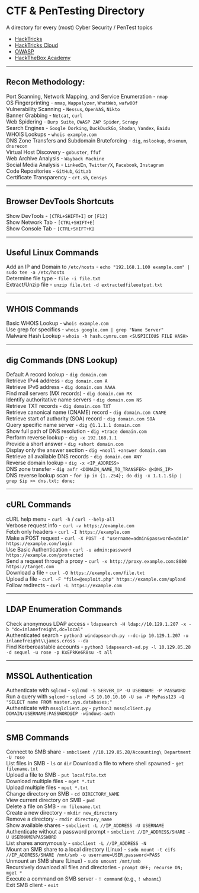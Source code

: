 # CTF & PenTesting Directory  
A directory for every (most) Cyber Security / PenTest topics  
- [HackTricks](https://book.hacktricks.wiki/en/index.html)  
- [HackTricks Cloud](https://cloud.hacktricks.wiki/en/index.html)  
- [OWASP](https://owasp.org/www-project-web-security-testing-guide/v42/)  
- [HackTheBox Academy](https://academy.hackthebox.com)  

---

## **Recon Methodology:**  
Port Scanning, Network Mapping, and Service Enumeration - `nmap`  
OS Fingerprinting - `nmap`, `Wappalyzer`, `WhatWeb`, `wafw00f`  
Vulnerability Scanning - `Nessus`, `OpenVAS`, `Nikto`  
Banner Grabbing - `Netcat`, `curl`  
Web Spidering - `Burp Suite`, `OWASP ZAP Spider`, `Scrapy`  
Search Engines - `Google Dorking`, `DuckDuckGo`, `Shodan`, `Yandex`, `Baidu`  
WHOIS Lookups - `whois example.com`  
DNS Zone Transfers and Subdomain Bruteforcing - `dig`, `nslookup`, `dnsenum`, `dnsrecon`  
Virtual Host Discovery - `gobuster`, `ffuf`  
Web Archive Analysis - `Wayback Machine`  
Social Media Analysis - `LinkedIn`, `Twitter/X`, `Facebook`, `Instagram`  
Code Repositories - `GitHub`, `GitLab`  
Certificate Transparency - `crt.sh`, `Censys`  

---

## **Browser DevTools Shortcuts**  
Show DevTools - `[CTRL+SHIFT+I]` or `[F12]`  
Show Network Tab - `[CTRL+SHIFT+E]`  
Show Console Tab - `[CTRL+SHIFT+K]`  

---

## **Useful Linux Commands**  
Add an IP and Domain to `/etc/hosts` - `echo "192.168.1.100 example.com" | sudo tee -a /etc/hosts`  
Determine file type - `file -i file.txt`  
Extract/Unzip file - `unzip file.txt -d extractedfileoutput.txt`  

---

## **WHOIS Commands**  
Basic WHOIS Lookup - `whois example.com`  
Use grep for specifics - `whois google.com | grep "Name Server"`  
Malware Hash Lookup - `whois -h hash.cymru.com <SUSPICIOUS FILE HASH>`  

---

## **dig Commands (DNS Lookup)**  
Default A record lookup - `dig domain.com`  
Retrieve IPv4 address - `dig domain.com A`  
Retrieve IPv6 address - `dig domain.com AAAA`  
Find mail servers (MX records) - `dig domain.com MX`  
Identify authoritative name servers - `dig domain.com NS`  
Retrieve TXT records - `dig domain.com TXT`  
Retrieve canonical name (CNAME) record - `dig domain.com CNAME`  
Retrieve start of authority (SOA) record - `dig domain.com SOA`  
Query specific name server - `dig @1.1.1.1 domain.com`  
Show full path of DNS resolution - `dig +trace domain.com`  
Perform reverse lookup - `dig -x 192.168.1.1`  
Provide a short answer - `dig +short domain.com`  
Display only the answer section - `dig +noall +answer domain.com`  
Retrieve all available DNS records - `dig domain.com ANY`  
Reverse domain lookup - `dig -x <IP_ADDRESS>`  
DNS zone transfer - `dig axfr <DOMAIN_NAME_TO_TRANSFER> @<DNS_IP>`  
DNS reverse lookup scan - `for ip in {1..254}; do dig -x 1.1.1.$ip | grep $ip >> dns.txt; done;`  

---

## **cURL Commands**  
cURL help menu - `curl -h` / `curl --help-all`  
Verbose request info - `curl -v https://example.com`  
Fetch only headers - `curl -I https://example.com`  
Make a POST request - `curl -X POST -d "username=admin&password=admin" https://example.com/login`  
Use Basic Authentication - `curl -u admin:password https://example.com/protected`  
Send a request through a proxy - `curl -x http://proxy.example.com:8080 https://target.com`  
Download a file - `curl -O https://example.com/file.txt`  
Upload a file - `curl -F "file=@exploit.php" https://example.com/upload`  
Follow redirects - `curl -L https://example.com`  

---

## **LDAP Enumeration Commands**  
Check anonymous LDAP access - `ldapsearch -H ldap://10.129.1.207 -x -b "dc=inlanefreight,dc=local"`  
Authenticated search - `python3 windapsearch.py --dc-ip 10.129.1.207 -u inlanefreight\\james.cross --da`  
Find Kerberoastable accounts - `python3 ldapsearch-ad.py -l 10.129.85.28 -d sequel -u rose -p KxEPkKe6R8su -t all`  

---

## **MSSQL Authentication**  
Authenticate with `sqlcmd` - `sqlcmd -S SERVER_IP -U USERNAME -P PASSWORD`  
Run a query with `sqlcmd` - `sqlcmd -S 10.10.10.10 -U sa -P MyPass123 -Q "SELECT name FROM master.sys.databases;"`  
Authenticate with `mssqlclient.py` - `python3 mssqlclient.py DOMAIN/USERNAME:PASSWORD@IP -windows-auth`  

---

## **SMB Commands**  
Connect to SMB share - `smbclient //10.129.85.28/Accounting\ Department -U rose`  
List files in SMB - `ls` or `dir` 
Download a file to where shell spawned - `get filename.txt`  
Upload a file to SMB - `put localfile.txt`  
Download multiple files - `mget *.txt`  
Upload multiple files - `mput *.txt`  
Change directory on SMB - `cd DIRECTORY_NAME`  
View current directory on SMB - `pwd`  
Delete a file on SMB - `rm filename.txt`  
Create a new directory - `mkdir new_directory`  
Remove a directory - `rmdir directory_name`  
Show available shares - `smbclient -L //IP_ADDRESS -U USERNAME`  
Authenticate without a password prompt - `smbclient //IP_ADDRESS/SHARE -U USERNAME%PASSWORD`  
List shares anonymously - `smbclient -L //IP_ADDRESS -N`  
Mount an SMB share to a local directory (Linux) - `sudo mount -t cifs //IP_ADDRESS/SHARE /mnt/smb -o username=USER,password=PASS`  
Unmount an SMB share (Linux) - `sudo umount /mnt/smb`  
Recursively download all files and directories - `prompt OFF; recurse ON; mget *`  
Execute a command on SMB server - `! command` (e.g., `! whoami`)  
Exit SMB client - `exit`  
